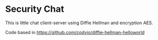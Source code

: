 # Security Chat
This is little chat client-server using Diffie Hellman and encryption AES.

Code based in https://github.com/codvio/diffie-hellman-helloworld
